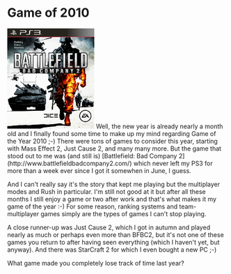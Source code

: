 # Game of 2010

<img src="bfbc2.jpg" class="left" alt="" title="Cover image provided by Fankit2 by DICE" />
Well, the new year is already nearly a month old and I finally found some time
to make up my mind regarding Game of the Year 2010 ;-) There were tons of
games to consider this year, starting with Mass Effect 2, Just Cause 2, and
many many more. But the game that stood out to me was (and still is)
[Battlefield: Bad Company 2](http://www.battlefieldbadcompany2.com/) which never
left my PS3 for more than a week ever since I got it somewhen in June, I guess.

And I can't really say it's the story that kept me playing but the multiplayer
modes and Rush in particular. I'm still not good at it but after all these
months I still enjoy a game or two after work and that's what makes it my game
of the year :-) For some reason, ranking systems and team-multiplayer games
simply are the types of games I can't stop playing.

A close runner-up was Just Cause 2, which I got in autumn and played nearly as
much or perhaps even more than BFBC2, but it's not one of these games you
return to after having seen everything (which I haven't yet, but anyway). And
there was StarCraft 2 for which I even bought a new PC ;-)

What game made you completely lose track of time last year?
